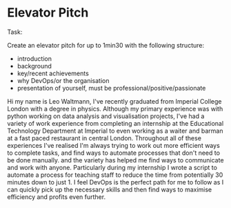 # Elevator Pitch

Task:

Create an elevator pitch for up to 1min30 with the following structure:
- introduction
- background
- key/recent achievements
- why DevOps/or the organisation
- presentation of yourself, must be professional/positive/passionate



Hi my name is Leo Waltmann, I've recently graduated from Imperial College London with a degree in physics.
Although my primary experience was with python working on data analysis and visualisation projects,
I've had a variety of work experience from completing an internship at the Educational Technology Department at Imperial to even working as a waiter and barman at a fast paced restaurant in central London. 
Throughout all of these experiences I've realised I'm always trying to work out more efficient ways to complete tasks, and find ways to automate processes that don't need to be done manually. 
and the variety has helped me find ways to communicate and work with anyone.
Particularly during my internship I wrote a script to automate a process for teaching staff to reduce the time from potentially 30 minutes down to just 1.
I feel DevOps is the perfect path for me to follow as I can quickly pick up the necessary skills and then find ways to maximise efficiency and profits even further.
